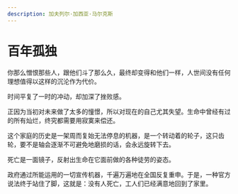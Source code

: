 ```yaml
---
description: 加夫列尔·加西亚·马尔克斯
---
```


# 百年孤独

你那么憎恨那些人，跟他们斗了那么久，最终却变得和他们一样，人世间没有任何理想值得以这样的沉沦作为代价。

时间平复了一时的冲动，却加深了挫败感。

正因为当初对未来做了太多的憧憬，所以对现在的自己尤其失望。生命中曾经有过的所有灿烂，终究都需要用寂寞来偿还。

这个家庭的历史是一架周而复始无法停息的机器，是一个转动着的轮子，这只齿轮，要不是轴会逐渐不可避免地磨损的话，会永远旋转下去。

死亡是一面镜子，反射出生命在它面前做的各种徒劳的姿态。

政府通过所能运用的一切宣传机器，千遍万遍地在全国反复重申。于是，一种官方说法终于站住了脚，这就是：没有人死亡，工人们已经满意地回到了家里。

